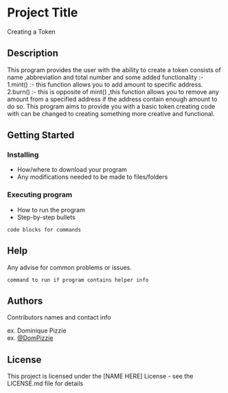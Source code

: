 # Project Title

Creating a Token

## Description

This program provides the user with the ability to create a token consists of name ,abbreviation and total number and some added functionality :-
1.mint() :- this function allows you to add amount to specific address.
2.burn() :- this is opposite of mint() ,this function allows you to remove any amount from a specified address if the address contain enough amount to do so.
This program aims to provide you with a basic token creating code with can be changed to creating something more creative and functional.

## Getting Started

### Installing

* How/where to download your program
* Any modifications needed to be made to files/folders

### Executing program

* How to run the program
* Step-by-step bullets
```
code blocks for commands
```

## Help

Any advise for common problems or issues.
```
command to run if program contains helper info
```

## Authors

Contributors names and contact info

ex. Dominique Pizzie  
ex. [@DomPizzie](https://twitter.com/dompizzie)


## License

This project is licensed under the [NAME HERE] License - see the LICENSE.md file for details
